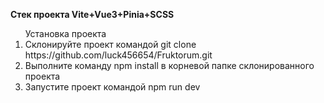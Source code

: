 <b>Стек проекта Vite+Vue3+Pinia+SCSS</b></br>
<ol>Установка проекта</br>
<li>Склонируйте проект командой git clone https://github.com/luck456654/Fruktorum.git</li>
<li>Выполните команду npm install в корневой папке склонированного проекта</li>
<li>Запустите проект командой npm run dev</li>
</ol>



